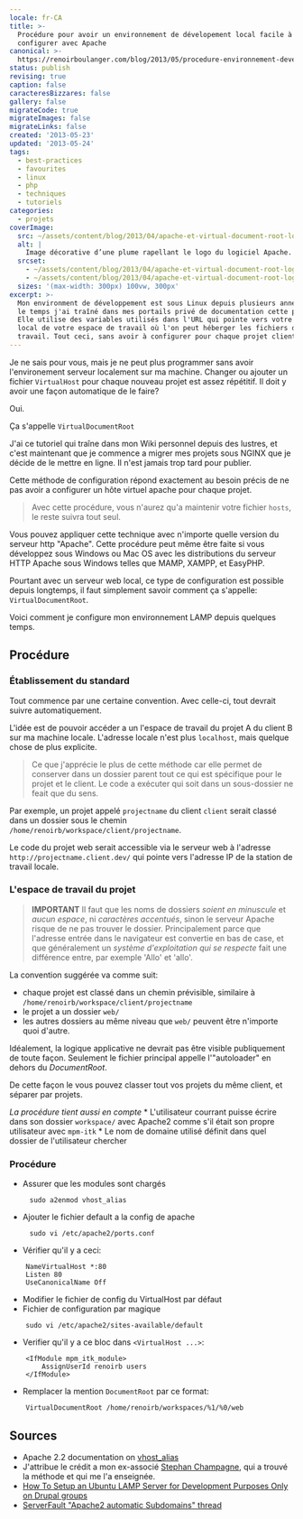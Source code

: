 ```yaml
---
locale: fr-CA
title: >-
  Procédure pour avoir un environnement de dévelopement local facile à
  configurer avec Apache
canonical: >-
  https://renoirboulanger.com/blog/2013/05/procedure-environnement-developement-local-facile-a-entretenir-avec-apache/
status: publish
revising: true
caption: false
caracteresBizzares: false
gallery: false
migrateCode: true
migrateImages: false
migrateLinks: false
created: '2013-05-23'
updated: '2013-05-24'
tags:
  - best-practices
  - favourites
  - linux
  - php
  - techniques
  - tutoriels
categories:
  - projets
coverImage:
  src: ~/assets/content/blog/2013/04/apache-et-virtual-document-root-logo-300x300.png
  alt: |
    Image décorative d’une plume rapellant le logo du logiciel Apache.
  srcset:
    - ~/assets/content/blog/2013/04/apache-et-virtual-document-root-logo.png 300w
    - ~/assets/content/blog/2013/04/apache-et-virtual-document-root-logo-150x150.png 150w
  sizes: '(max-width: 300px) 100vw, 300px'
excerpt: >-
  Mon environment de développement est sous Linux depuis plusieurs années. Avec
  le temps j'ai traîné dans mes portails privé de documentation cette procédure.
  Elle utilise des variables utilisés dans l'URL qui pointe vers votre hôte
  local de votre espace de travail où l'on peut héberger les fichiers de
  travail. Tout ceci, sans avoir à configurer pour chaque projet client.
---
```


<p>Je ne sais pour vous, mais je ne peut plus programmer sans avoir l'environement serveur localement sur ma machine. Changer ou ajouter un fichier <code>VirtualHost</code> pour chaque nouveau projet est assez répétitif. Il doit y avoir une façon automatique de le faire?</p>

<p>Oui.</p>

<p>Ça s'appelle <code>VirtualDocumentRoot</code></p>

<p>J'ai ce tutoriel qui traîne dans mon Wiki personnel depuis des lustres, et c'est maintenant que je commence a migrer mes projets sous NGINX que je décide de le mettre en ligne. Il n'est jamais trop tard pour publier.</p>

<p>Cette méthode de configuration répond exactement au besoin précis de ne pas avoir a configurer un hôte virtuel apache pour chaque projet.</p>

<blockquote>
  <p>Avec cette procédure, vous n'aurez qu'a maintenir votre fichier <code>hosts</code>, le reste suivra tout seul.</p>
</blockquote>

<p>Vous pouvez appliquer cette technique avec n'importe quelle version du serveur http "Apache". Cette procédure peut même être faite si vous développez sous Windows ou Mac OS avec les distributions du serveur HTTP Apache sous Windows telles que MAMP, XAMPP, et EasyPHP.</p>

<p>Pourtant avec un serveur web local, ce type de configuration est possible depuis longtemps, il faut simplement savoir comment ça s'appelle: <code>VirtualDocumentRoot</code>.</p>

<p>Voici comment je configure mon environnement LAMP depuis quelques temps.</p>

<!-- more -->

<h2>Procédure</h2>

<h3>Établissement du standard</h3>

<p>Tout commence par une certaine convention. Avec celle-ci, tout devrait suivre automatiquement.</p>

<p>L'idée est de pouvoir accéder a un l'espace de travail du projet A du client B sur ma machine locale. L'adresse locale n'est plus <code>localhost</code>, mais quelque chose de plus explicite.</p>

<blockquote>
  <p>Ce que j'apprécie le plus de cette méthode car elle permet de conserver dans un dossier parent tout ce qui est spécifique pour le projet et le client. Le code a exécuter qui soit dans un sous-dossier ne feait que du sens.</p>
</blockquote>

<p>Par exemple, un projet appelé <code>projectname</code> du client <code>client</code> serait classé dans un dossier sous le chemin <code>/home/renoirb/workspace/client/projectname</code>.</p>

<p>Le code du projet web serait accessible via le serveur web à l'adresse <code>http://projectname.client.dev/</code> qui pointe vers l'adresse IP de la station de travail locale.</p>

<h3>L'espace de travail du projet</h3>

<blockquote>
  <p><strong>IMPORTANT</strong>
  Il faut que les noms de dossiers <em>soient en minuscule</em> et <em>aucun espace</em>, ni <em>caractères accentués</em>, sinon le serveur Apache risque de ne pas trouver le dossier. Principalement parce que l'adresse entrée dans le navigateur est convertie en bas de case, et que généralement un <em>système d'exploitation qui se respecte</em> fait une différence entre, par exemple 'Allo' et 'allo'.</p>
</blockquote>

<p>La convention suggérée va comme suit:</p>

<ul>
<li>chaque projet est classé dans un chemin prévisible, similaire à <code>/home/renoirb/workspace/client/projectname</code></li>
<li>le projet a un dossier <code>web/</code></li>
<li>les autres dossiers au même niveau que <code>web/</code> peuvent être n'importe quoi d'autre.</li>
</ul>

<p>Idéalement, la logique applicative ne devrait pas être visible publiquement de toute façon. Seulement le fichier principal appelle l'"autoloader" en dehors du <em>DocumentRoot</em>.</p>

<p>De cette façon le vous pouvez classer tout vos projets du même client, et séparer par projets.</p>

<p><em>La procédure tient aussi en compte</em>
* L'utilisateur courrant puisse écrire dans son dossier <code>workspace/</code> avec Apache2 comme s'il était son propre utilisateur avec <code>mpm-itk</code>
* Le nom de domaine utilisé définit dans quel dossier de l'utilisateur chercher</p>

<h3>Procédure</h3>

<ul>
<li>Assurer que les modules sont chargés</li>
</ul>

<pre><code>     sudo a2enmod vhost_alias
</code></pre>

<ul>
<li>Ajouter le fichier default a la config de apache</li>
</ul>

<pre><code>     sudo vi /etc/apache2/ports.conf
</code></pre>

<ul>
<li>Vérifier qu'il y a ceci:</li>
</ul>

<pre><code>    NameVirtualHost *:80
    Listen 80
    UseCanonicalName Off
</code></pre>

<ul>
<li>Modifier le fichier de config du VirtualHost par défaut</li>
<li>Fichier de configuration par magique</li>
</ul>

<pre><code>    sudo vi /etc/apache2/sites-available/default
</code></pre>

<ul>
<li>Verifier qu'il y a ce bloc dans <code>&lt;VirtualHost ...&gt;</code>:</li>
</ul>

<pre><code>    &lt;IfModule mpm_itk_module&gt;
        AssignUserId renoirb users
    &lt;/IfModule&gt;
</code></pre>

<ul>
<li>Remplacer la mention <code>DocumentRoot</code> par ce format:</li>
</ul>

<pre><code>    VirtualDocumentRoot /home/renoirb/workspaces/%1/%0/web
</code></pre>

<h2>Sources</h2>

<ul>
<li>Apache 2.2 documentation on <a href="http://httpd.apache.org/docs/2.2/mod/mod_vhost_alias.html">vhost_alias</a></li>
<li>J'attribue le crédit a mon ex-associé <a href="http://stephanchampagne.com">Stephan Champagne</a>, qui a trouvé la méthode et qui me l'a enseignée.</li>
<li><a href="http://groups.drupal.org/node/6266">How To Setup an Ubuntu LAMP Server for Development Purposes Only on Drupal groups</a></li>
<li><a href="http://serverfault.com/questions/278406/apache2-automatic-subdomains">ServerFault "Apache2 automatic Subdomains" thread</a></li>
</ul>
